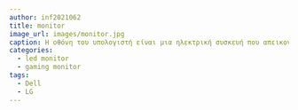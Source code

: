```yaml
---
author: inf2021062
title: monitor
image_url: images/monitor.jpg
caption: Η οθόνη του υπολογιστή είναι μια ηλεκτρική συσκευή που απεικονίζει εικόνες δημιουργημένες από υπολογιστές. Οι περισσότερες σύγχρονες οθόνες αποτελούνται από μια οθόνη υγρών κρυστάλλων, ενώ οι παλιότερες οθόνες βασίζονταν σε καθοδικό σωλήνα. Η οθόνη περιλαμβάνει την συσκευή απεικόνισης, καθώς και απλά ηλεκτρονικά κυκλώματα για να παράγει και να διαμορφώνει την εικόνα από το ηλεκτρικό σήμα που στέλνεται από την πηγή, και ένα συνήθως πλαστικό κάλυμμα.
categories:
  - led monitor
  - gaming monitor
tags:
  - Dell
  - LG
---
```

